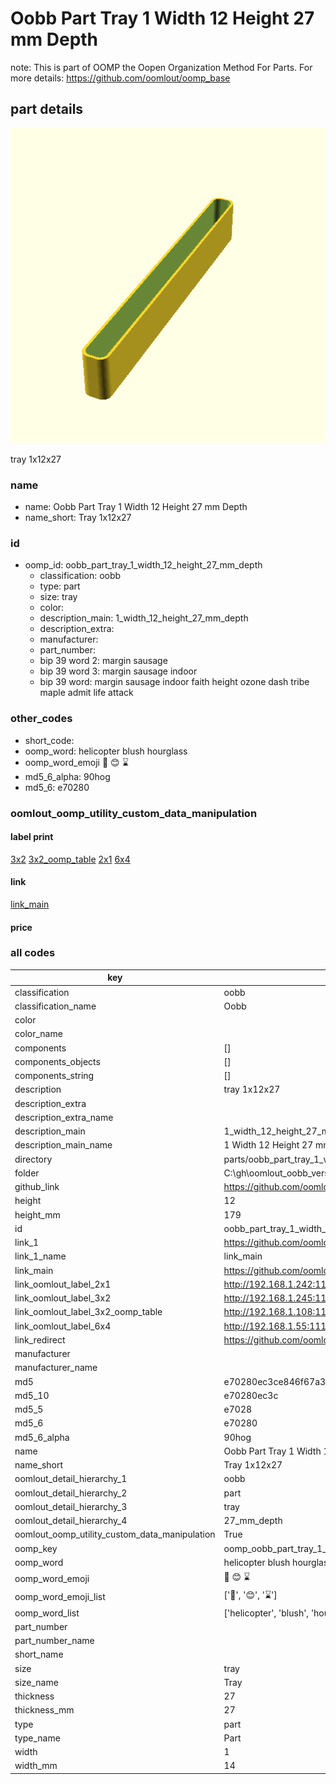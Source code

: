 # Oobb Part Tray 1 Width 12 Height 27 mm Depth  

note: This is part of OOMP the Oopen Organization Method For Parts. For more details: https://github.com/oomlout/oomp_base

##  part details
  

[![](3dpr.png)](3dpr.png)

tray 1x12x27



### name
* name: Oobb Part Tray 1 Width 12 Height 27 mm Depth
* name_short: Tray 1x12x27 
### id
* oomp_id: oobb_part_tray_1_width_12_height_27_mm_depth
  * classification: oobb
  * type: part
  * size: tray
  * color: 
  * description_main: 1_width_12_height_27_mm_depth
  * description_extra: 
  * manufacturer: 
  * part_number: 
  * bip 39 word 2: margin sausage
  * bip 39 word 3: margin sausage indoor
  * bip 39 word: margin sausage indoor faith height ozone dash tribe maple admit life attack

### other_codes
* short_code: 
* oomp_word: helicopter blush hourglass
* oomp_word_emoji :helicopter: :blush: :hourglass:
* md5_6_alpha: 90hog
* md5_6: e70280






### oomlout_oomp_utility_custom_data_manipulation
#### label print
[3x2](http://192.168.1.245:1112/?label=oomp%2090hog)
[3x2_oomp_table](http://192.168.1.108:1112/?label=oomp%2090hog)
[2x1](http://192.168.1.242:1112/?label=oomp%2090hog)
[6x4](http://192.168.1.55:1112/?label=oomp%2090hog)    

#### link

[link_main](https://github.com/oomlout/oomlout_oobb_version_4_generated_parts/tree/main/navigation_oomp/oobb/part/tray/1_width_12_height_27_mm_depth/part)                              

#### price







### all codes 
| key | value |  
| --- | --- |  
| classification | oobb |  
| classification_name | Oobb |  
| color |  |  
| color_name |  |  
| components | [] |  
| components_objects | [] |  
| components_string | [] |  
| description | tray 1x12x27 |  
| description_extra |  |  
| description_extra_name |  |  
| description_main | 1_width_12_height_27_mm_depth |  
| description_main_name | 1 Width 12 Height 27 mm Depth |  
| directory | parts/oobb_part_tray_1_width_12_height_27_mm_depth |  
| folder | C:\gh\oomlout_oobb_version_4_generated_parts\parts\oobb_part_tray_1_width_12_height_27_mm_depth |  
| github_link | https://github.com/oomlout/oomlout_oomp_part_src/tree/main/parts/oobb_part_tray_1_width_12_height_27_mm_depth |  
| height | 12 |  
| height_mm | 179 |  
| id | oobb_part_tray_1_width_12_height_27_mm_depth |  
| link_1 | https://github.com/oomlout/oomlout_oobb_version_4_generated_parts/tree/main/navigation_oomp/oobb/part/tray/1_width_12_height_27_mm_depth/part |  
| link_1_name | link_main |  
| link_main | https://github.com/oomlout/oomlout_oobb_version_4_generated_parts/tree/main/navigation_oomp/oobb/part/tray/1_width_12_height_27_mm_depth/part |  
| link_oomlout_label_2x1 | http://192.168.1.242:1112/?label=oomp%2090hog |  
| link_oomlout_label_3x2 | http://192.168.1.245:1112/?label=oomp%2090hog |  
| link_oomlout_label_3x2_oomp_table | http://192.168.1.108:1112/?label=oomp%2090hog |  
| link_oomlout_label_6x4 | http://192.168.1.55:1112/?label=oomp%2090hog |  
| link_redirect | https://github.com/oomlout/oomlout_oobb_version_4_generated_parts/tree/main/parts/oobb_tray_01_12_27 |  
| manufacturer |  |  
| manufacturer_name |  |  
| md5 | e70280ec3ce846f67a355520e62fec3f |  
| md5_10 | e70280ec3c |  
| md5_5 | e7028 |  
| md5_6 | e70280 |  
| md5_6_alpha | 90hog |  
| name | Oobb Part Tray 1 Width 12 Height 27 mm Depth |  
| name_short | Tray 1x12x27  |  
| oomlout_detail_hierarchy_1 | oobb |  
| oomlout_detail_hierarchy_2 | part |  
| oomlout_detail_hierarchy_3 | tray |  
| oomlout_detail_hierarchy_4 | 27_mm_depth |  
| oomlout_oomp_utility_custom_data_manipulation | True |  
| oomp_key | oomp_oobb_part_tray_1_width_12_height_27_mm_depth |  
| oomp_word | helicopter blush hourglass |  
| oomp_word_emoji | :helicopter: :blush: :hourglass: |  
| oomp_word_emoji_list | [':helicopter:', ':blush:', ':hourglass:'] |  
| oomp_word_list | ['helicopter', 'blush', 'hourglass'] |  
| part_number |  |  
| part_number_name |  |  
| short_name |  |  
| size | tray |  
| size_name | Tray |  
| thickness | 27 |  
| thickness_mm | 27 |  
| type | part |  
| type_name | Part |  
| width | 1 |  
| width_mm | 14 |  
